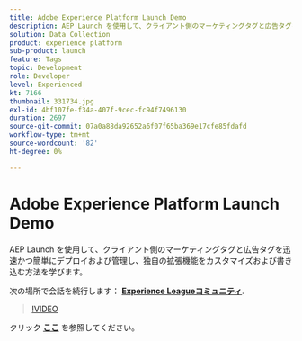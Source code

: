 ```yaml
---
title: Adobe Experience Platform Launch Demo
description: AEP Launch を使用して、クライアント側のマーケティングタグと広告タグを迅速かつ簡単にデプロイおよび管理し、独自の拡張機能をカスタマイズおよび書き込む方法を学びます。 このセッションは、Adobe Developers Live Content イベントの一部として配信されました。
solution: Data Collection
product: experience platform
sub-product: launch
feature: Tags
topic: Development
role: Developer
level: Experienced
kt: 7166
thumbnail: 331734.jpg
exl-id: 4bf107fe-f34a-407f-9cec-fc94f7496130
duration: 2697
source-git-commit: 07a0a88da92652a6f07f65ba369e17cfe85fdafd
workflow-type: tm+mt
source-wordcount: '82'
ht-degree: 0%

---
```


# Adobe Experience Platform Launch Demo

AEP Launch を使用して、クライアント側のマーケティングタグと広告タグを迅速かつ簡単にデプロイおよび管理し、独自の拡張機能をカスタマイズおよび書き込む方法を学びます。

次の場所で会話を続行します： **[Experience Leagueコミュニティ](https://adobe.ly/36Yd3v6)**.

>[!VIDEO](https://video.tv.adobe.com/v/331734/?quality=12&learn=on&hidetitle=true)

クリック **[ここ](/help/adobe-developers-live/assets/experience-platform-launch-demo.pdf)** を参照してください。
